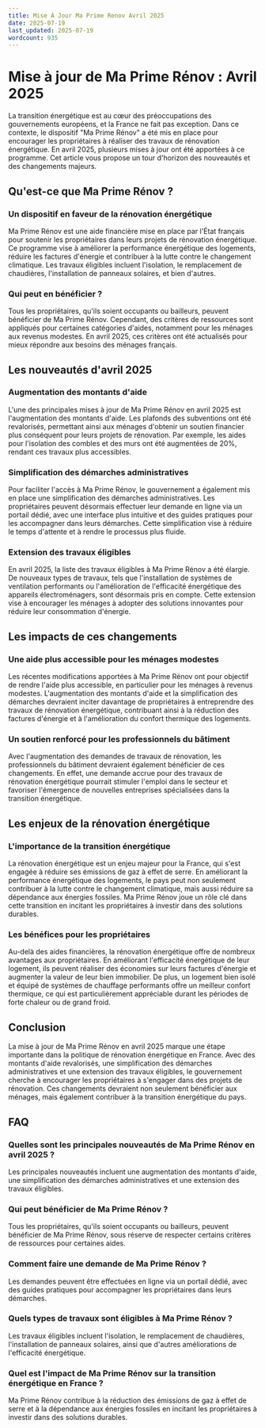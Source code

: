 ```yaml
---
title: Mise À Jour Ma Prime Renov Avril 2025
date: 2025-07-19
last_updated: 2025-07-19
wordcount: 935
---
```


# Mise à jour de Ma Prime Rénov : Avril 2025

La transition énergétique est au cœur des préoccupations des gouvernements européens, et la France ne fait pas exception. Dans ce contexte, le dispositif "Ma Prime Rénov" a été mis en place pour encourager les propriétaires à réaliser des travaux de rénovation énergétique. En avril 2025, plusieurs mises à jour ont été apportées à ce programme. Cet article vous propose un tour d'horizon des nouveautés et des changements majeurs.

## Qu'est-ce que Ma Prime Rénov ?

### Un dispositif en faveur de la rénovation énergétique

Ma Prime Rénov est une aide financière mise en place par l'État français pour soutenir les propriétaires dans leurs projets de rénovation énergétique. Ce programme vise à améliorer la performance énergétique des logements, réduire les factures d'énergie et contribuer à la lutte contre le changement climatique. Les travaux éligibles incluent l'isolation, le remplacement de chaudières, l'installation de panneaux solaires, et bien d'autres.

### Qui peut en bénéficier ?

Tous les propriétaires, qu'ils soient occupants ou bailleurs, peuvent bénéficier de Ma Prime Rénov. Cependant, des critères de ressources sont appliqués pour certaines catégories d'aides, notamment pour les ménages aux revenus modestes. En avril 2025, ces critères ont été actualisés pour mieux répondre aux besoins des ménages français.

## Les nouveautés d'avril 2025

### Augmentation des montants d'aide

L'une des principales mises à jour de Ma Prime Rénov en avril 2025 est l'augmentation des montants d'aide. Les plafonds des subventions ont été revalorisés, permettant ainsi aux ménages d'obtenir un soutien financier plus conséquent pour leurs projets de rénovation. Par exemple, les aides pour l'isolation des combles et des murs ont été augmentées de 20%, rendant ces travaux plus accessibles.

### Simplification des démarches administratives

Pour faciliter l'accès à Ma Prime Rénov, le gouvernement a également mis en place une simplification des démarches administratives. Les propriétaires peuvent désormais effectuer leur demande en ligne via un portail dédié, avec une interface plus intuitive et des guides pratiques pour les accompagner dans leurs démarches. Cette simplification vise à réduire le temps d'attente et à rendre le processus plus fluide.

### Extension des travaux éligibles

En avril 2025, la liste des travaux éligibles à Ma Prime Rénov a été élargie. De nouveaux types de travaux, tels que l'installation de systèmes de ventilation performants ou l'amélioration de l'efficacité énergétique des appareils électroménagers, sont désormais pris en compte. Cette extension vise à encourager les ménages à adopter des solutions innovantes pour réduire leur consommation d'énergie.

## Les impacts de ces changements

### Une aide plus accessible pour les ménages modestes

Les récentes modifications apportées à Ma Prime Rénov ont pour objectif de rendre l'aide plus accessible, en particulier pour les ménages à revenus modestes. L'augmentation des montants d'aide et la simplification des démarches devraient inciter davantage de propriétaires à entreprendre des travaux de rénovation énergétique, contribuant ainsi à la réduction des factures d'énergie et à l'amélioration du confort thermique des logements.

### Un soutien renforcé pour les professionnels du bâtiment

Avec l'augmentation des demandes de travaux de rénovation, les professionnels du bâtiment devraient également bénéficier de ces changements. En effet, une demande accrue pour des travaux de rénovation énergétique pourrait stimuler l'emploi dans le secteur et favoriser l'émergence de nouvelles entreprises spécialisées dans la transition énergétique.

## Les enjeux de la rénovation énergétique

### L'importance de la transition énergétique

La rénovation énergétique est un enjeu majeur pour la France, qui s'est engagée à réduire ses émissions de gaz à effet de serre. En améliorant la performance énergétique des logements, le pays peut non seulement contribuer à la lutte contre le changement climatique, mais aussi réduire sa dépendance aux énergies fossiles. Ma Prime Rénov joue un rôle clé dans cette transition en incitant les propriétaires à investir dans des solutions durables.

### Les bénéfices pour les propriétaires

Au-delà des aides financières, la rénovation énergétique offre de nombreux avantages aux propriétaires. En améliorant l'efficacité énergétique de leur logement, ils peuvent réaliser des économies sur leurs factures d'énergie et augmenter la valeur de leur bien immobilier. De plus, un logement bien isolé et équipé de systèmes de chauffage performants offre un meilleur confort thermique, ce qui est particulièrement appréciable durant les périodes de forte chaleur ou de grand froid.

## Conclusion

La mise à jour de Ma Prime Rénov en avril 2025 marque une étape importante dans la politique de rénovation énergétique en France. Avec des montants d'aide revalorisés, une simplification des démarches administratives et une extension des travaux éligibles, le gouvernement cherche à encourager les propriétaires à s'engager dans des projets de rénovation. Ces changements devraient non seulement bénéficier aux ménages, mais également contribuer à la transition énergétique du pays.

## FAQ

### Quelles sont les principales nouveautés de Ma Prime Rénov en avril 2025 ?

Les principales nouveautés incluent une augmentation des montants d'aide, une simplification des démarches administratives et une extension des travaux éligibles.

### Qui peut bénéficier de Ma Prime Rénov ?

Tous les propriétaires, qu'ils soient occupants ou bailleurs, peuvent bénéficier de Ma Prime Rénov, sous réserve de respecter certains critères de ressources pour certaines aides.

### Comment faire une demande de Ma Prime Rénov ?

Les demandes peuvent être effectuées en ligne via un portail dédié, avec des guides pratiques pour accompagner les propriétaires dans leurs démarches.

### Quels types de travaux sont éligibles à Ma Prime Rénov ?

Les travaux éligibles incluent l'isolation, le remplacement de chaudières, l'installation de panneaux solaires, ainsi que d'autres améliorations de l'efficacité énergétique.

### Quel est l'impact de Ma Prime Rénov sur la transition énergétique en France ?

Ma Prime Rénov contribue à la réduction des émissions de gaz à effet de serre et à la dépendance aux énergies fossiles en incitant les propriétaires à investir dans des solutions durables.